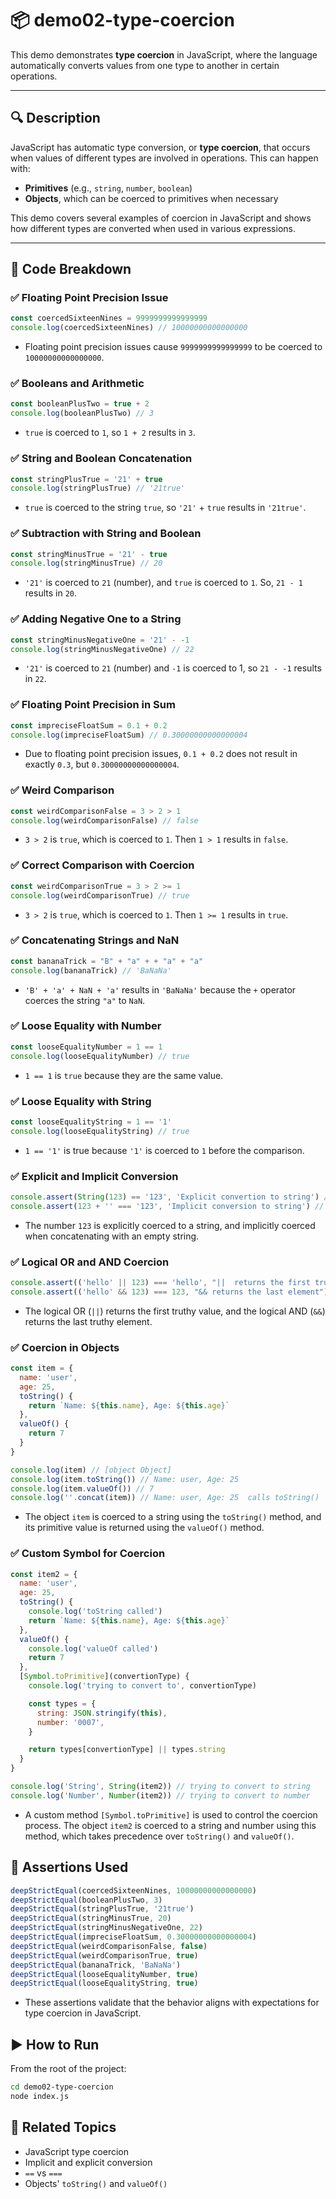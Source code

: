 # 📦 demo02-type-coercion

This demo demonstrates **type coercion** in JavaScript, where the language automatically converts values from one type to another in certain operations.

---

## 🔍 Description

JavaScript has automatic type conversion, or **type coercion**, that occurs when values of different types are involved in operations. This can happen with:

- **Primitives** (e.g., `string`, `number`, `boolean`)
- **Objects**, which can be coerced to primitives when necessary

This demo covers several examples of coercion in JavaScript and shows how different types are converted when used in various expressions.

---

## 🧪 Code Breakdown

### ✅ **Floating Point Precision Issue**

```js
const coercedSixteenNines = 9999999999999999
console.log(coercedSixteenNines) // 10000000000000000
```

- Floating point precision issues cause `9999999999999999` to be coerced to `10000000000000000`.

### ✅ **Booleans and Arithmetic**

```js
const booleanPlusTwo = true + 2
console.log(booleanPlusTwo) // 3
```
- `true` is coerced to `1`, so `1 + 2` results in `3`.

### ✅ String and Boolean Concatenation

```js
const stringPlusTrue = '21' + true
console.log(stringPlusTrue) // '21true'
```

- `true` is coerced to the string `true`, so `'21'` + `true` results in `'21true'`.

### ✅ **Subtraction with String and Boolean**

```js
const stringMinusTrue = '21' - true
console.log(stringMinusTrue) // 20
```

- `'21'` is coerced to `21` (number), and `true` is coerced to `1`. So, `21 - 1` results in `20`.

### ✅ Adding Negative One to a String

```js
const stringMinusNegativeOne = '21' - -1
console.log(stringMinusNegativeOne) // 22
```

- `'21'` is coerced to `21` (number) and `-1` is coerced to 1, so `21 - -1` results in `22`.

### ✅ Floating Point Precision in Sum

```js
const impreciseFloatSum = 0.1 + 0.2
console.log(impreciseFloatSum) // 0.30000000000000004
```

- Due to floating point precision issues, `0.1 + 0.2` does not result in exactly `0.3`, but `0.30000000000000004`.

### ✅ Weird Comparison

```js
const weirdComparisonFalse = 3 > 2 > 1
console.log(weirdComparisonFalse) // false
```

- `3 > 2` is `true`, which is coerced to `1`. Then `1 > 1` results in `false`.

### ✅ Correct Comparison with Coercion

```js
const weirdComparisonTrue = 3 > 2 >= 1
console.log(weirdComparisonTrue) // true
```

- `3 > 2` is `true`, which is coerced to `1`. Then `1 >= 1` results in `true`.

### ✅ Concatenating Strings and NaN

```js
const bananaTrick = "B" + "a" + + "a" + "a"
console.log(bananaTrick) // 'BaNaNa'
```

- `'B' + 'a' + NaN + 'a'` results in `'BaNaNa'` because the `+` operator coerces the string `"a"` to `NaN`.

### ✅ Loose Equality with Number

```js
const looseEqualityNumber = 1 == 1
console.log(looseEqualityNumber) // true
```

- `1 == 1` is `true` because they are the same value.

### ✅ Loose Equality with String

```js
const looseEqualityString = 1 == '1'
console.log(looseEqualityString) // true
```

- `1 == '1'` is true because `'1'` is coerced to `1` before the comparison.

### ✅ Explicit and Implicit Conversion

```js
console.assert(String(123) == '123', 'Explicit convertion to string') // true
console.assert(123 + '' === '123', 'Implicit conversion to string') // true
```

- The number `123` is explicitly coerced to a string, and implicitly coerced when concatenating with an empty string.

### ✅ Logical OR and AND Coercion

```js
console.assert(('hello' || 123) === 'hello', "||  returns the first truthy value") // true
console.assert(('hello' && 123) === 123, "&& returns the last element") // true
```

- The logical OR (`||`) returns the first truthy value, and the logical AND (`&&`) returns the last truthy element.

### ✅ Coercion in Objects

```js
const item = {
  name: 'user',
  age: 25,
  toString() {
    return `Name: ${this.name}, Age: ${this.age}`
  },
  valueOf() {
    return 7
  }
}

console.log(item) // [object Object]
console.log(item.toString()) // Name: user, Age: 25
console.log(item.valueOf()) // 7
console.log(''.concat(item)) // Name: user, Age: 25  calls toString()
```

- The object `item` is coerced to a string using the `toString()` method, and its primitive value is returned using the `valueOf()` method.

### ✅ Custom Symbol for Coercion

```js
const item2 = {
  name: 'user',
  age: 25,
  toString() {
    console.log('toString called')
    return `Name: ${this.name}, Age: ${this.age}`
  },
  valueOf() {
    console.log('valueOf called')
    return 7
  },
  [Symbol.toPrimitive](convertionType) {
    console.log('trying to convert to', convertionType)

    const types = {
      string: JSON.stringify(this),
      number: '0007',
    }

    return types[convertionType] || types.string
  }
}

console.log('String', String(item2)) // trying to convert to string
console.log('Number', Number(item2)) // trying to convert to number
```

- A custom method `[Symbol.toPrimitive]` is used to control the coercion process. The object `item2` is coerced to a string and number using this method, which takes precedence over `toString()` and `valueOf()`.

## 🧪 Assertions Used

```js
deepStrictEqual(coercedSixteenNines, 10000000000000000)
deepStrictEqual(booleanPlusTwo, 3)
deepStrictEqual(stringPlusTrue, '21true')
deepStrictEqual(stringMinusTrue, 20)
deepStrictEqual(stringMinusNegativeOne, 22)
deepStrictEqual(impreciseFloatSum, 0.30000000000000004)
deepStrictEqual(weirdComparisonFalse, false)
deepStrictEqual(weirdComparisonTrue, true)
deepStrictEqual(bananaTrick, 'BaNaNa')
deepStrictEqual(looseEqualityNumber, true)
deepStrictEqual(looseEqualityString, true)
```

- These assertions validate that the behavior aligns with expectations for type coercion in JavaScript.

## ▶️ How to Run

From the root of the project:

```bash
cd demo02-type-coercion
node index.js
```

## 📘 Related Topics

- JavaScript type coercion
- Implicit and explicit conversion
- `==` vs `===`
- Objects' `toString()` and `valueOf()`